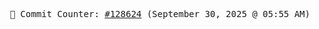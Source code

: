 <p align="center">
    <samp>
        📮 Commit Counter: <a href="https://github.com/Javascript-void0/Javascript-void0/commits/main">#128624</a> (September 30, 2025 @ 05:55 AM)
    </samp>
</p>